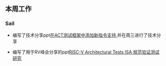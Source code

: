## 本周工作

### Sail

- 编写了技术分享ppt[在ACT测试框架中添加新指令支持](./week54/在ACT测试框架中添加新指令支持.pptx),并在周三进行了技术分享

- 编写了用于RV峰会分享的ppt[RISC-V Architectural Tests ISA 规范验证测试研究](./week55/RISC-V_Architectural_Tests_ISA_规范验证测试研究.pptx)

  

  